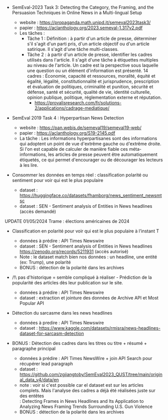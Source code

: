 - SemEval-2023 Task 3: Detecting the Category, the Framing, and the Persuasion Techniques in Online News in a Multi-lingual Setup
	* website :  https://propaganda.math.unipd.it/semeval2023task3/
	* papier : https://aclanthology.org/2023.semeval-1.317v2.pdf
	* Les tâches :
        * Tâche 1 : Définition : à partir d'un article de presse, déterminer s'il s'agit d'un parti pris, d'un article objectif ou d'un article satirique. Il s'agit d'une tâche multi-classes.
        * Tâche 2 : à partir d'un article de presse, identifier les cadres utilisés dans l'article. Il s'agit d'une tâche à étiquettes multiples au niveau de l'article. Un cadre est la perspective sous laquelle une question ou un élément d'information est présenté. 14 cadres : Économie, capacité et ressources, moralité, équité et égalité, légalité, constitutionnalité et jurisprudence, prescription et évaluation de politiques, criminalité et punition, sécurité et défense, santé et sécurité, qualité de vie, identité culturelle, opinion publique, politique, réglementation externe et réputation.
	        * https://provalisresearch.com/fr/solutions-2/applications/cadrage-mediatique/

- SemEval 2019 Task 4 : Hyperpartisan News Detection 
    * website : https://pan.webis.de/semeval19/semeval19-web/
	* papier : https://aclanthology.org/S19-2145.pdf
	* La tâche : Les informations hyperpartisanes sont des informations qui adoptent un point de vue d'extrême gauche ou d'extrême droite. Si l'on est capable de calculer de manière fiable ces méta-informations, les articles de presse peuvent être automatiquement étiquetés, ce qui permet d'encourager ou de décourager les lecteurs à les lire.

-  Consommer les données en temps réel : classification polarité ou sentiment pour voir qui est le plus populaire
    * dataset : https://huggingface.co/datasets/fhamborg/news_sentiment_newsmtsc
	* dataset : SEN - Sentiment analysis of Entities in News headlines (accès demandé)

UPDATE 01/05/2024
Trame : élections américaines de 2024

* Classification en polarité pour voir qui est le plus populaire à l’instant T
    * données à prédire : API Times Newswire  
    * dataset : SEN - Sentiment analysis of Entities in News headlines https://zenodo.org/records/5211931 (accès autorisé)
    * Note : le dataset match bien nos données : un headline, une entité (ex: Trump), une polarité
    * BONUS : détection de la polarité dans les archives
      
* /!\ pas  d'historique = semble compliqué à réaliser - Prédiction de la popularité des articles dès leur publication sur le site.
    * données à prédire : API Times Newswire
    * dataset : extraction et jointure des données de Archive API et Most Popular API

* Détection du sarcasme dans les news headlines
    * données à predire : API Times Newswire
    * dataset : https://www.kaggle.com/datasets/rmisra/news-headlines-dataset-for-sarcasm-detection
      
* BONUS : Détection des cadres dans les titres ou titre + résumé + paragraphe principal
    * données à prédire : API Times NewsWire + join API Search pour récupérer lead paragraph
    * dataset : https://github.com/zgjiangtoby/SemEval2023_QUST/tree/main/original_data_v4/data/en
    * note : voir si c'est possible car el dataset est sur les articles complets. Mais l'analyse des cadres a déjà été réalisées juste sur des entêtes  
: Detecting Frames in News Headlines and Its Application to Analyzing News Framing Trends Surrounding U.S. Gun Violence
    * BONUS : détection de la polarité dans les archives
